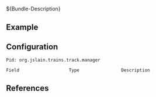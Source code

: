 # 

${Bundle-Description}

## Example

## Configuration

	Pid: org.jslain.trains.track.manager
	
	Field					Type				Description
		
	
## References

